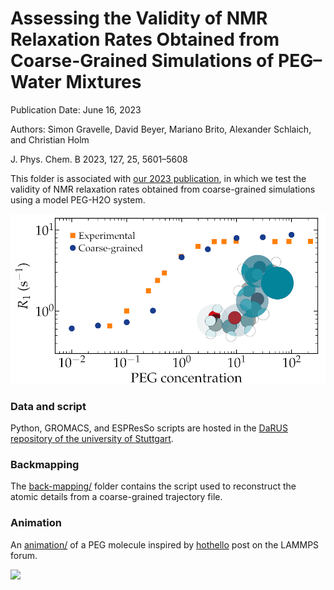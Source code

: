 # Assessing the Validity of NMR Relaxation Rates Obtained from Coarse-Grained Simulations of PEG–Water Mixtures

Publication Date: June 16, 2023

Authors: Simon Gravelle, David Beyer, Mariano Brito, Alexander Schlaich, and Christian Holm

J. Phys. Chem. B 2023, 127, 25, 5601–5608

This folder is associated with [our 2023 publication](https://doi.org/10.1021/acs.jpcb.3c01646), in which we
test the validity of NMR relaxation rates obtained from coarse-grained simulations using a model PEG-H2O system.

![](figures/TOC.jpg)

### Data and script

Python, GROMACS, and ESPResSo scripts are hosted in the [DaRUS repository of the university of Stuttgart](https://doi.org/10.18419/darus-3313).

### Backmapping

The [back-mapping/](back-mapping/) folder contains the script used to reconstruct the atomic details from a coarse-grained trajectory file.

### Animation

An [animation/](animation/) of a PEG molecule inspired by [hothello](https://matsci.org/t/open-review/47852) post on the LAMMPS forum. 

![](animation/CG-AA-white.webp)

